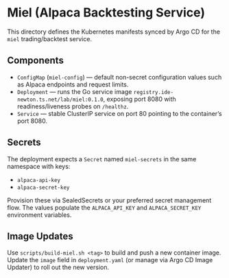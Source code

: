 # Miel (Alpaca Backtesting Service)

This directory defines the Kubernetes manifests synced by Argo CD for the `miel` trading/backtest service.

## Components

- `ConfigMap` (`miel-config`) — default non-secret configuration values such as Alpaca endpoints and request limits.
- `Deployment` — runs the Go service image `registry.ide-newton.ts.net/lab/miel:0.1.0`, exposing port 8080 with readiness/liveness probes on `/healthz`.
- `Service` — stable ClusterIP service on port 80 pointing to the container’s port 8080.

## Secrets

The deployment expects a `Secret` named `miel-secrets` in the same namespace with keys:

- `alpaca-api-key`
- `alpaca-secret-key`

Provision these via SealedSecrets or your preferred secret management flow. The values populate the `ALPACA_API_KEY` and `ALPACA_SECRET_KEY` environment variables.

## Image Updates

Use `scripts/build-miel.sh <tag>` to build and push a new container image. Update the `image` field in `deployment.yaml` (or manage via Argo CD Image Updater) to roll out the new version.
